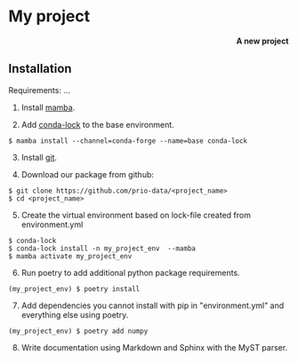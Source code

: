 # My project
  **<div style="text-align: right">A new project</div>**

## Installation

Requirements: ...

1. Install [mamba](https://github.com/conda-forge/miniforge#mambaforge).

2. Add [conda-lock](https://github.com/conda/conda-lock) to the base environment.

``` console
$ mamba install --channel=conda-forge --name=base conda-lock
```

3. Install [git](https://git-scm.com/downloads).

4. Download our package from github:

```console
$ git clone https://github.com/prio-data/<project_name>
$ cd <project_name>
```
5. Create the virtual environment based on lock-file created from environment.yml

``` console
$ conda-lock
$ conda-lock install -n my_project_env  --mamba
$ mamba activate my_project_env
```
6. Run poetry to add additional python package requirements.

```console
(my_project_env) $ poetry install
```

7. Add dependencies you cannot install with pip in "environment.yml" and everything else using poetry.

```console
(my_project_env) $ poetry add numpy
```

8. Write documentation using Markdown and Sphinx with the MyST parser.
